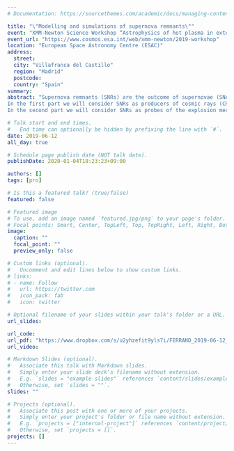 ```yaml
---
# Documentation: https://sourcethemes.com/academic/docs/managing-content/

title: "\"Modelling and simulations of supernova remnants\""
event: "XMM-Newton Science Workshop “Astrophysics of hot plasma in extended X-ray sources”"
event_url: "https://www.cosmos.esa.int/web/xmm-newton/2019-workshop"
location: "European Space Astronomy Centre (ESAC)"
address:
  street:
  city: "Villafranca del Castillo"
  region: "Madrid"
  postcode:
  country: "Spain"
summary:
abstract: "Supernova remnants (SNRs) are the outcome of supernovae (SNe, either core-collapse or thermonuclear). The remnant results from the interaction between the stellar ejecta and the ambient medium around the progenitor star. Young SNRs are characterized by strong shocks that heat and ionize the gas, generate (magneto-)hydrodynamic turbulence, and accelerate particles to relativistic energies. They radiate at all wavelengths, especially in the X-ray domain, where spectro-imaging observations can provide a wealth of information. In this talk I will present recent progress in the modelling of SNRs, particularly by the means of numerical simulations, and with a focus on three-dimensional aspects. <br>
In the first part we will consider SNRs as producers of cosmic rays (CRs). If SNRs are accelerators efficient enough to power the Galactic component of CRs, this must have a visible impact on their dynamics, and therefore on the thermal emission from the plasma, as well as on their non-thermal emission. <br>
In the second part we will consider SNRs as probes of the explosion mechanism. The time has come to connect simulations of SNe and simulations of SNRs, opening the possibility to study the explosion mechanism via the dynamics and morphology of SNRs."

# Talk start and end times.
#   End time can optionally be hidden by prefixing the line with `#`.
date: 2019-06-12
all_day: true

# Schedule page publish date (NOT talk date).
publishDate: 2020-01-04T18:23:23+09:00

authors: []
tags: [pro]

# Is this a featured talk? (true/false)
featured: false

# Featured image
# To use, add an image named `featured.jpg/png` to your page's folder.
# Focal points: Smart, Center, TopLeft, Top, TopRight, Left, Right, BottomLeft, Bottom, BottomRight.
image:
  caption: ""
  focal_point: ""
  preview_only: false

# Custom links (optional).
#   Uncomment and edit lines below to show custom links.
# links:
# - name: Follow
#   url: https://twitter.com
#   icon_pack: fab
#   icon: twitter

# Optional filename of your slides within your talk's folder or a URL.
url_slides:

url_code:
url_pdf: "https://www.dropbox.com/s/u2yhzefit9yls7i/FERRAND_2019-06-12_XMM-workshop-SNRs.pdf?dl=0"
url_video:

# Markdown Slides (optional).
#   Associate this talk with Markdown slides.
#   Simply enter your slide deck's filename without extension.
#   E.g. `slides = "example-slides"` references `content/slides/example-slides.md`.
#   Otherwise, set `slides = ""`.
slides: ""

# Projects (optional).
#   Associate this post with one or more of your projects.
#   Simply enter your project's folder or file name without extension.
#   E.g. `projects = ["internal-project"]` references `content/project/deep-learning/index.md`.
#   Otherwise, set `projects = []`.
projects: []
---
```

